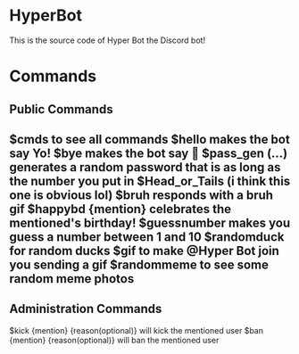 # HyperBot
This is the source code of Hyper Bot the Discord bot!
# Commands
## Public Commands
$cmds to see all commands
$hello makes the bot say Yo!
$bye makes the bot say :wave:
$pass_gen (...) generates a random password that is as long as the number you put in
$Head_or_Tails (i think this one is obvious lol)
$bruh responds with a bruh gif
$happybd {mention} celebrates the mentioned's birthday!
$guessnumber makes you guess a number between 1 and 10
$randomduck for random ducks
$gif to make @Hyper Bot join you sending a gif
$randommeme to see some random meme photos
--------------------------------------------------------------------------------------------
## Administration Commands
$kick {mention} {reason(optional)} will kick the mentioned user
$ban {mention} {reason(optional)} will ban the mentioned user
